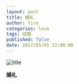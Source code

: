 ```yaml
---
layout: post
title: 婚礼
author: fire
categories: love 
tags: 结婚
published: false
date: 2017/05/01 22:00:00
---
```


![title](https://image.sideproject.cn/titlex/titlex_115.jpg)

**婚礼**